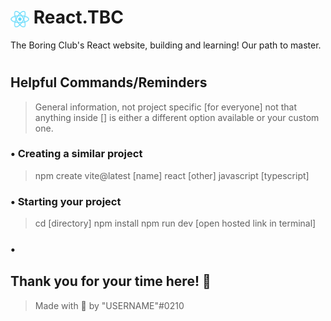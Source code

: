 # <img align="center" alt="React" width="30px" src="https://github.com/leuconxyz/leucon/blob/main/Icons/react.png?raw=true" /> React.TBC
 The Boring Club's React website, building and learning! Our path to master.

#

## Helpful Commands/Reminders 
> General information, not project specific [for everyone]
> not that anything inside [] is either a different option available or your custom one.

### • Creating a similar project
> npm create vite@latest
> [name]
> react [other]
> javascript [typescript]

### • Starting your project
> cd [directory]
> npm install
> npm run dev
> [open hosted link in terminal]

### • 
>

## Thank you for your time here! 🤍
> Made with 🤍 by "USERNAME"#0210